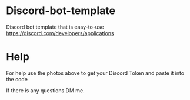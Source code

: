 # Discord-bot-template
Discord bot template that is easy-to-use
https://discord.com/developers/applications


# Help 
For help use the photos above to get your Discord Token and paste it into the code

If there is any questions DM me.
